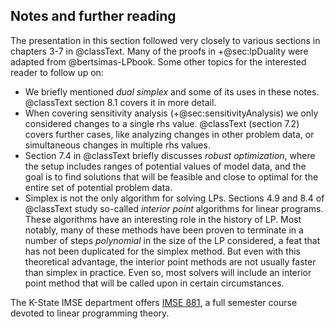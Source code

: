 ## Notes and further reading

The presentation in this section followed very closely to various sections in chapters 3-7 in @classText. Many of the proofs in +@sec:lpDuality were adapted from @bertsimas-LPbook. Some other topics for the interested reader to follow up on:

- We briefly mentioned _dual simplex_ and some of its uses in these notes. @classText section 8.1 covers it in more detail.
- When covering sensitivity analysis (+@sec:sensitivityAnalysis) we only considered changes to a single rhs value. @classText (section 7.2) covers further cases, like analyzing changes in other problem data, or simultaneous changes in multiple rhs values.
- Section 7.4 in @classText briefly discusses _robust optimization_, where the setup includes ranges of potential values of model data, and the goal is to find solutions that will be feasible and close to optimal for the entire set of potential problem data.
- Simplex is not the only algorithm for solving LPs. Sections 4.9 and 8.4 of @classText study so-called _interior point_ algorithms for linear programs. These algorithms have an interesting role in the history of LP. Most notably, many of these methods have been proven to terminate in a number of steps _polynomial_ in the size of the LP considered, a feat that has not been duplicated for the simplex method. But even with this theoretical advantage, the interior point methods are not usually faster than simplex in practice. Even so, most solvers will include an interior point method that will be called upon in certain circumstances.

The K-State IMSE department offers [IMSE 881](https://catalog.k-state.edu/preview_course_nopop.php?catoid=54&coid=375882), a full semester course devoted to linear programming theory.